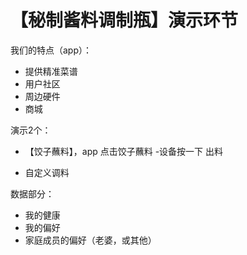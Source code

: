 # 【秘制酱料调制瓶】演示环节

我们的特点（app）：

* 提供精准菜谱
* 用户社区
* 周边硬件
* 商城

演示2个：

* 【饺子蘸料】，app 点击饺子蘸料 -设备按一下 出料

* 自定义调料

数据部分：

* 我的健康
* 我的偏好
* 家庭成员的偏好（老婆，或其他）

